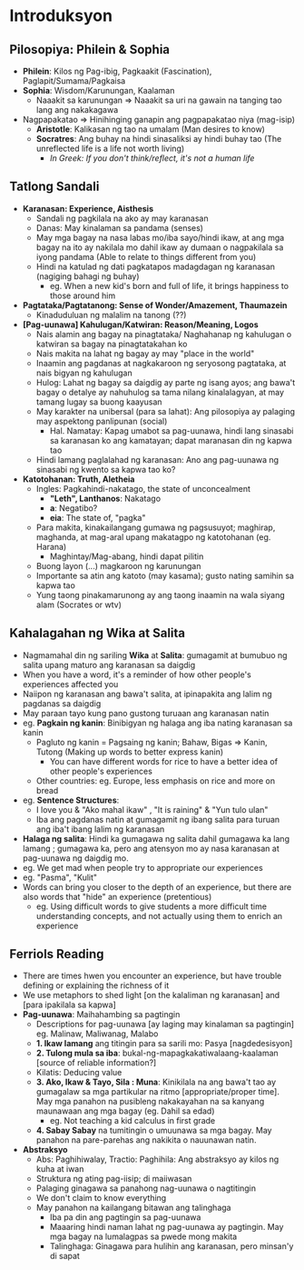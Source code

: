 # Introduksyon

## Pilosopiya: Philein & Sophia
* **Philein**: Kilos ng Pag-ibig, Pagkaakit (Fascination), Paglapit/Sumama/Pagkaisa
* **Sophia**: Wisdom/Karunungan, Kaalaman
  * Naaakit sa karunungan => Naaakit sa uri na gawain na tanging tao lang ang nakakagawa
* Nagpapakatao => Hinihinging ganapin ang pagpapakatao niya (mag-isip)
  * **Aristotle**: Kalikasan ng tao na umalam (Man desires to know)
  * **Socratres**: Ang buhay na hindi sinasaliksi ay hindi buhay tao (The unreflected life is a life not worth living)
    * *In Greek: If you don't think/reflect, it's not a human life*

## Tatlong Sandali
* **Karanasan: Experience, Aisthesis**
  * Sandali ng pagkilala na ako ay may karanasan
  * Danas: May kinalaman sa pandama (senses)
  * May mga bagay na nasa labas mo/iba sayo/hindi ikaw, at ang mga bagay na ito ay nakilala mo dahil ikaw ay dumaan o nagpakilala sa iyong pandama (Able to relate to things different from you)
  * Hindi na katulad ng dati pagkatapos madagdagan ng karanasan (nagiging bahagi ng buhay)
    * eg. When a new kid's born and full of life, it brings happiness to those around him
* **Pagtataka/Pagtatanong: Sense of Wonder/Amazement, Thaumazein**
  * Kinaduduluan ng malalim na tanong (??)
* **[Pag-uunawa] Kahulugan/Katwiran: Reason/Meaning, Logos**
  * Nais alamin ang bagay na pinagtataka/ Naghahanap ng kahulugan o katwiran sa bagay na pinagtatakahan ko
  * Nais makita na lahat ng bagay ay may "place in the world"
  * Inaamin ang pagdanas at nagkakaroon ng seryosong pagtataka, at nais bigyan ng kahulugan
  * Hulog: Lahat ng bagay sa daigdig ay parte ng isang ayos; ang bawa't bagay o detalye ay nahuhulog sa tama nilang kinalalagyan, at may tamang lugay sa buong kaayusan
  * May karakter na unibersal (para sa lahat): Ang pilosopiya ay palaging may aspektong panlipunan (social)
    * Hal. Namatay: Kapag umabot sa pag-uunawa, hindi lang sinasabi sa karanasan ko ang kamatayan; dapat maranasan din ng kapwa tao
  * Hindi lamang paglalahad ng karanasan: Ano ang pag-uunawa ng sinasabi ng kwento sa kapwa tao ko?
* **Katotohanan: Truth, Aletheia**
  * Ingles: Pagkahindi-nakatago, the state of unconcealment
    * **"Leth", Lanthanos**: Nakatago
    * **a**: Negatibo?
    * **eia**: The state of, "pagka"
  * Para makita, kinakailangang gumawa ng pagsusuyot; maghirap, maghanda, at mag-aral upang makatagpo ng katotohanan (eg. Harana)
    * Maghintay/Mag-abang, hindi dapat pilitin
  * Buong layon (...) magkaroon ng karunungan
  * Importante sa atin ang katoto (may kasama); gusto nating samihin sa kapwa tao
  * Yung taong pinakamarunong ay ang taong inaamin na wala siyang alam (Socrates or wtv)

## Kahalagahan ng Wika at Salita
* Nagmamahal din ng sariling **Wika** at **Salita**: gumagamit at bumubuo ng salita upang maturo ang karanasan sa daigdig
* When you have a word, it's a reminder of how other people's experiences affected you
* Naiipon ng karanasan ang bawa't salita, at ipinapakita ang lalim ng pagdanas sa daigdig
* May paraan tayo kung pano gustong turuaan ang karanasan natin
* eg. **Pagkain ng kanin**: Binibigyan ng halaga ang iba nating karanasan sa kanin
  * Pagluto ng kanin = Pagsaing ng kanin; Bahaw, Bigas => Kanin, Tutong (Making up words to better express kanin)
    * You can have different words for rice to have a better idea of other people's experiences
  * Other countries: eg. Europe, less emphasis on rice and more on bread
* eg. **Sentence Structures**:
  * I love you & "Ako mahal ikaw" , "It is raining" & "Yun tulo ulan"
  * Iba ang pagdanas natin at gumagamit ng ibang salita para turuan ang iba't ibang lalim ng karanasan
* **Halaga ng salita**: Hindi ka gumagawa ng salita dahil gumagawa ka lang lamang ; gumagawa ka, pero ang atensyon mo ay nasa karanasan at pag-uunawa ng daigdig mo.
* eg. We get mad when people try to appropriate our experiences
* eg. "Pasma", "Kulit"
* Words can bring you closer to the depth of an experience, but there are also words that "hide" an experience (pretentious)
  * eg. Using difficult words to give students a more difficult time understanding concepts, and not actually using them to enrich an experience

## Ferriols Reading 
* There are times hwen you encounter an experience, but have trouble defining or explaining the richness of it 
* We use metaphors to shed light [on the kalaliman ng karanasan] and [para ipakilala sa kapwa]
* **Pag-uunawa**: Maihahambing sa pagtingin
  * Descriptions for pag-uunawa [ay laging may kinalaman sa pagtingin] eg. Malinaw, Maliwanag, Malabo
  * **1. Ikaw lamang** ang titingin para sa sarili mo: Pasya [nagdedesisyon]
  * **2. Tulong mula sa iba**: bukal-ng-mapagkakatiwalaang-kaalaman [source of reliable information?]
  * Kilatis: Deducing value
  * **3. Ako, Ikaw & Tayo, Sila : Muna**: Kinikilala na ang bawa't tao ay gumagalaw sa mga partikular na ritmo [appropriate/proper time]. May mga panahon na pusibleng nakakayahan na sa kanyang maunawaan ang mga bagay (eg. Dahil sa edad)
    * eg. Not teaching a kid calculus in first grade
  * **4. Sabay Sabay** na tumitingin o umuunawa sa mga bagay. May panahon na pare-parehas ang nakikita o nauunawan natin. 
* **Abstraksyo**
  * Abs: Paghihiwalay, Tractio: Paghihila: Ang abstraksyo ay kilos ng kuha at iwan
  * Struktura ng ating pag-iisip; di maiiwasan
  * Palaging ginagawa sa panahong nag-uunawa o nagtitingin
  * We don't claim to know everything
  * May panahon na kailangang bitawan ang talinghaga
    * Iba pa din ang pagtingin sa pag-uunawa
    * Maaaring hindi naman lahat ng pag-uunawa ay pagtingin. May mga bagay na lumalagpas sa pwede mong makita
    * Talinghaga: Ginagawa para hulihin ang karanasan, pero minsan'y di sapat